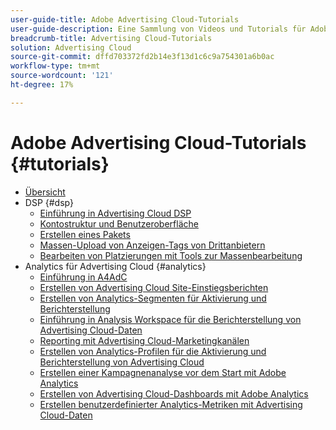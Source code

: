 ```yaml
---
user-guide-title: Adobe Advertising Cloud-Tutorials
user-guide-description: Eine Sammlung von Videos und Tutorials für Adobe Advertising Cloud.
breadcrumb-title: Advertising Cloud-Tutorials
solution: Advertising Cloud
source-git-commit: dffd703372fd2b14e3f13d1c6c9a754301a6b0ac
workflow-type: tm+mt
source-wordcount: '121'
ht-degree: 17%

---
```



# Adobe Advertising Cloud-Tutorials {#tutorials}

+ [Übersicht](overview.md)
+ DSP {#dsp}
   + [Einführung in Advertising Cloud DSP](/help/dsp/intro.md)
   + [Kontostruktur und Benutzeroberfläche](/help/dsp/ui.md)
   + [Erstellen eines Pakets](/help/dsp/package-create.md)
   + [Massen-Upload von Anzeigen-Tags von Drittanbietern](/help/dsp/bulk-upload-third-party-ad-tags.md)
   + [Bearbeiten von Platzierungen mit Tools zur Massenbearbeitung](/help/dsp/bulk-edit-placement-tools.md)
+ Analytics für Advertising Cloud {#analytics}
   + [Einführung in A4AdC](/help/integrations/analytics/intro-a4adc.md)
   + [Erstellen von Advertising Cloud Site-Einstiegsberichten](/help/integrations/analytics/analytics-site-entry-a4adc.md)
   + [Erstellen von Analytics-Segmenten für Aktivierung und Berichterstellung](/help/integrations/analytics/analytics-segments-a4adc.md)
   + [Einführung in Analysis Workspace für die Berichterstellung von Advertising Cloud-Daten](/help/integrations/analytics/analytics-analysis-workspace-a4adc.md)
   + [Reporting mit Advertising Cloud-Marketingkanälen](/help/integrations/analytics/analytics-reporting-a4adc.md)
   + [Erstellen von Analytics-Profilen für die Aktivierung und Berichterstellung von Advertising Cloud](/help/integrations/analytics/analytics-profiles-a4adc.md)
   + [Erstellen einer Kampagnenanalyse vor dem Start mit Adobe Analytics](/help/integrations/analytics/analytics-pre-launch-a4adc.md)
   + [Erstellen von Advertising Cloud-Dashboards mit Adobe Analytics](/help/integrations/analytics/analytics-dashboards-a4adc.md)
   + [Erstellen benutzerdefinierter Analytics-Metriken mit Advertising Cloud-Daten](/help/integrations/analytics/analytics-custom-metrics-a4adc.md)

<!-- Will add to DSP chapter once the videos are complete:
  + [How to Create a Placement](/help/dsp/placement-create.md)
  + [Placement Targeting Capabilities](/help/dsp/placement-targeting.md)
  + [Audience Libraries and Applying Behavioral Targeting](/help/dsp/audience-libraries.md)
-->

<!-- If I move the "Analytics for Advertising Cloud chapter into a larger Integrations chapter, then I'll need to set up redirects by copying a CSV file into this repo and populating it for those legacy file names. -->